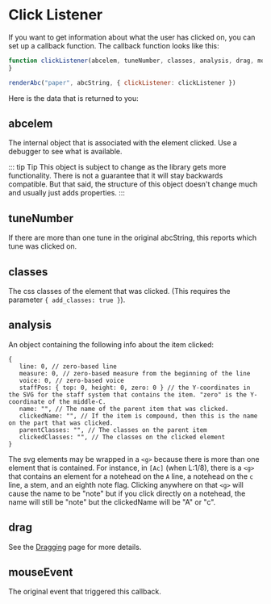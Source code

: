 # Click Listener

If you want to get information about what the user has clicked on, you can set up a callback function. The callback function looks like this:

```javascript
function clickListener(abcelem, tuneNumber, classes, analysis, drag, mouseEvent) {
}

renderAbc("paper", abcString, { clickListener: clickListener })
```

Here is the data that is returned to you:

## abcelem

The internal object that is associated with the element clicked. Use a debugger to see what is available.

::: tip Tip
This object is subject to change as the library gets more functionality. There is not a guarantee that it will stay backwards compatible. But that said, the structure of this object doesn't change much and usually just adds properties.
:::


## tuneNumber

If there are more than one tune in the original abcString, this reports which tune was clicked on.

## classes

The css classes of the element that was clicked. (This requires the parameter `{ add_classes: true }`).

## analysis

An object containing the following info about the item clicked:
 ```
{
    line: 0, // zero-based line
    measure: 0, // zero-based measure from the beginning of the line
    voice: 0, // zero-based voice 
    staffPos: { top: 0, height: 0, zero: 0 } // the Y-coordinates in the SVG for the staff system that contains the item. "zero" is the Y-coordinate of the middle-C.
    name: "", // The name of the parent item that was clicked.
	clickedName: "", // If the item is compound, then this is the name on the part that was clicked.
	parentClasses: "", // The classes on the parent item
	clickedClasses: "", // The classes on the clicked element
}
```
The svg elements may be wrapped in a `<g>` because there is more than one element that is contained. For instance, in `[Ac]` (when L:1/8), there is a `<g>` that contains an element for a notehead on the `A` line, a notehead on the `c` line, a stem, and an eighth note flag. Clicking anywhere on that `<g>` will cause the name to be "note" but if you click directly on a notehead, the name will still be "note" but the clickedName will be "A" or "c".


## drag

See the [Dragging](./dragging.md) page for more details.

## mouseEvent

The original event that triggered this callback.
